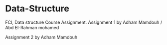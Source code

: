 # Data-Structure
FCI, Data structure Course Assignment.
Assignment 1 by Adham Mamdouh / Abd El-Rahman mohamed

Assignment 2 by Adham Mamdouh
